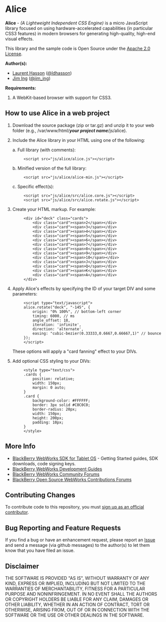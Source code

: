 # Alice

**Alice** - *(A Lightweight Independent CSS Engine)* is a micro JavaScript library focused on using hardware-accelerated capabilities (in particular CSS3 features) in modern browsers for generating high-quality, high-end visual effects.

This library and the sample code is Open Source under the [Apache 2.0 License](http://www.apache.org/licenses/LICENSE-2.0.html).

**Author(s):**

* [Laurent Hasson](https://github.com/ldhasson) ([@ldhasson](http://twitter.com/ldhasson))
* [Jim Ing](https://github.com/psiborg) ([@jim_ing](http://twitter.com/jim_ing))

**Requirements:**

1. A WebKit-based browser with support for CSS3.

## How to use Alice in a web project

1. Download the source package (zip or tar.gz) and unzip it to your web folder (e.g., /var/www/html/***your project name***/js/alice).
2. Include the Alice library in your HTML using one of the following:

    a. Full library (with comments):

            <script src="js/alice/alice.js"></script>

    b. Minified version of the full library:

            <script src="js/alice/alice-min.js"></script>

    c. Specific effect(s):

            <script src="js/alice/src/alice.core.js"></script>
            <script src="js/alice/src/alice.rotate.js"></script>

3. Create your HTML markup. For example:

            <div id="deck" class="cards">
                <div class="card"><span>2</span></div>
                <div class="card"><span>3</span></div>
                <div class="card"><span>4</span></div>
                <div class="card"><span>5</span></div>
                <div class="card"><span>6</span></div>
                <div class="card"><span>7</span></div>
                <div class="card"><span>8</span></div>
                <div class="card"><span>9</span></div>
                <div class="card"><span>10</span></div>
                <div class="card"><span>J</span></div>
                <div class="card"><span>Q</span></div>
                <div class="card"><span>K</span></div>
                <div class="card"><span>A</span></div>
            </div>

4. Apply Alice's effects by specifying the ID of your target DIV and some parameters:

            <script type="text/javascript">
            alice.rotate("deck", "-145", {
                origin: "0% 100%", // bottom-left corner
                timing: 6000, // ms
                angle_offset: 18,
                iteration: 'infinite',
                direction: 'alternate',
                easing: "cubic-bezier(0.33333,0.6667,0.66667,1)" // bounce
            });
            </script>

   These options will apply a "card fanning" effect to your DIVs.

5. Add optional CSS styling to your DIVs:

            <style type="text/css">
            .cards {
                position: relative;
                width: 150px;
                margin: 0 auto;
            }
            .card {
                background-color: #FFFFFF;
                border: 3px solid #C0C0C0;
                border-radius: 20px;
                width: 150px;
                height: 200px;
                padding: 10px;
            }
            </style>

## More Info
* [BlackBerry WebWorks SDK for Tablet OS](http://us.blackberry.com/developers/tablet/webworks.jsp) - Getting Started guides, SDK downloads, code signing keys.
* [BlackBerry WebWorks Development Guides](http://docs.blackberry.com/en/developers/deliverables/30182/)
* [BlackBerry WebWorks Community Forums](http://supportforums.blackberry.com/t5/Web-and-WebWorks-Development/bd-p/browser_dev)
* [BlackBerry Open Source WebWorks Contributions Forums](http://supportforums.blackberry.com/t5/BlackBerry-WebWorks/bd-p/ww_con)

## Contributing Changes

To contribute code to this repository, you must [sign up as an official contributor](http://blackberry.github.com/howToContribute.html).

## Bug Reporting and Feature Requests

If you find a bug or have an enhancement request, please report an [Issue](https://github.com/blackberry/Alice/issues) and send a message (via github messages) to the author(s) to let them know that you have filed an issue.

## Disclaimer

THE SOFTWARE IS PROVIDED "AS IS", WITHOUT WARRANTY OF ANY KIND, EXPRESS OR IMPLIED, INCLUDING BUT NOT LIMITED TO THE WARRANTIES OF MERCHANTABILITY, FITNESS FOR A PARTICULAR PURPOSE AND NONINFRINGEMENT. IN NO EVENT SHALL THE AUTHORS OR COPYRIGHT HOLDERS BE LIABLE FOR ANY CLAIM, DAMAGES OR OTHER LIABILITY, WHETHER IN AN ACTION OF CONTRACT, TORT OR OTHERWISE, ARISING FROM, OUT OF OR IN CONNECTION WITH THE SOFTWARE OR THE USE OR OTHER DEALINGS IN THE SOFTWARE.
